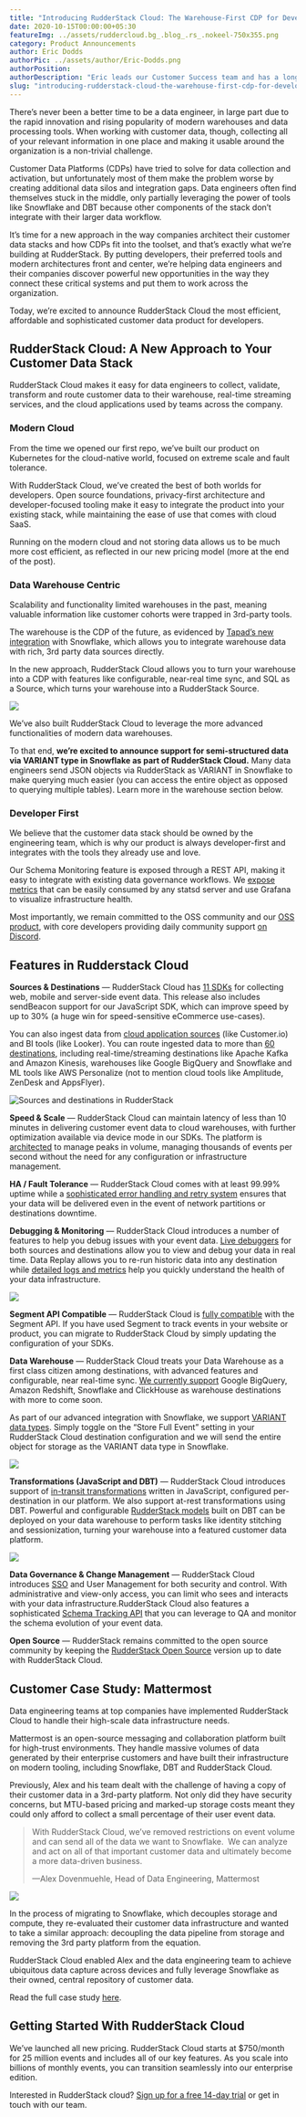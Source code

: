 ```yaml
---
title: "Introducing RudderStack Cloud: The Warehouse-First CDP for Developers"
date: 2020-10-15T00:00:00+05:30
featureImg: ../assets/ruddercloud.bg_.blog_.rs_.nokeel-750x355.png
category: Product Announcements
author: Eric Dodds
authorPic: ../assets/author/Eric-Dodds.png
authorPosition: 
authorDescription: "Eric leads our Customer Success team and has a long history of helping companies architect customer data stacks and use their data to grow."
slug: "introducing-rudderstack-cloud-the-warehouse-first-cdp-for-developers-2"
---
```

There’s never been a better time to be a data engineer, in large part due to the rapid innovation and rising popularity of modern warehouses and data processing tools. When working with customer data, though, collecting all of your relevant information in one place and making it usable around the organization is a non-trivial challenge.

Customer Data Platforms (CDPs) have tried to solve for data collection and activation, but unfortunately most of them make the problem worse by creating additional data silos and integration gaps. Data engineers often find themselves stuck in the middle, only partially leveraging the power of tools like Snowflake and DBT because other components of the stack don’t integrate with their larger data workflow. 

It’s time for a new approach in the way companies architect their customer data stacks and how CDPs fit into the toolset, and that’s exactly what we’re building at RudderStack. By putting developers, their preferred tools and modern architectures front and center, we’re helping data engineers and their companies discover powerful new opportunities in the way they connect these critical systems and put them to work across the organization. 

Today, we’re excited to announce RudderStack Cloud the most efficient, affordable and sophisticated customer data product for developers. 

RudderStack Cloud: A New Approach to Your Customer Data Stack
-------------------------------------------------------------

RudderStack Cloud makes it easy for data engineers to collect, validate, transform and route customer data to their warehouse, real-time streaming services, and the cloud applications used by teams across the company. 

### Modern Cloud

From the time we opened our first repo, we’ve built our product on Kubernetes for the cloud-native world, focused on extreme scale and fault tolerance. 

With RudderStack Cloud, we’ve created the best of both worlds for developers. Open source foundations, privacy-first architecture and developer-focused tooling make it easy to integrate the product into your existing stack, while maintaining the ease of use that comes with cloud SaaS. 

Running on the modern cloud and not storing data allows us to be much more cost efficient, as reflected in our new pricing model (more at the end of the post).

### Data Warehouse Centric

Scalability and functionality limited warehouses in the past, meaning valuable information like customer cohorts were trapped in 3rd-party tools. 

The warehouse is the CDP of the future, as evidenced by [Tapad’s new integration](https://www.snowflake.com/datasets/tapad-the-tapad-graph/) with Snowflake, which allows you to integrate warehouse data with rich, 3rd party data sources directly. 

In the new approach, RudderStack Cloud allows you to turn your warehouse into a CDP with features like configurable, near-real time sync, and SQL as a Source, which turns your warehouse into a RudderStack Source.

![](../assets/markdown/giEigMQDPTtktOeI.png)

We’ve also built RudderStack Cloud to leverage the more advanced functionalities of modern data warehouses.

To that end, **we’re excited to announce support for semi-structured data via VARIANT type in Snowflake as part of RudderStack Cloud.** Many data engineers send JSON objects via RudderStack as VARIANT in Snowflake to make querying much easier (you can access the entire object as opposed to querying multiple tables). Learn more in the warehouse section below.

### Developer First

We believe that the customer data stack should be owned by the engineering team, which is why our product is always developer-first and integrates with the tools they already use and love. 

Our Schema Monitoring feature is exposed through a REST API, making it easy to integrate with existing data governance workflows. We [expose metrics](https://docs.rudderstack.com/administrators-guide/monitoring-and-metrics) that can be easily consumed by any statsd server and use Grafana to visualize infrastructure health. 

Most importantly, we remain committed to the OSS community and our [OSS product](https://github.com/rudderlabs/rudder-server), with core developers providing daily community support [on Discord](https://discordapp.com/invite/xNEdEGw).

Features in Rudderstack Cloud
-----------------------------

**Sources & Destinations** — RudderStack Cloud has [11 SDKs](https://docs.rudderstack.com/rudderstack-sdk-integration-guides) for collecting web, mobile and server-side event data. This release also includes sendBeacon support for our JavaScript SDK, which can improve speed by up to 30% (a huge win for speed-sensitive eCommerce use-cases). 

You can also ingest data from [cloud application sources](https://docs.rudderstack.com/sources) (like Customer.io) and BI tools (like Looker). You can route ingested data to more than [60 destinations](https://docs.rudderstack.com/destinations), including real-time/streaming destinations like Apache Kafka and Amazon Kinesis, warehouses like Google BigQuery and Snowflake and ML tools like AWS Personalize (not to mention cloud tools like Amplitude, ZenDesk and AppsFlyer). 

![Sources and destinations in RudderStack](../assets/markdown/qwertyuiop.gif)

**Speed & Scale** — RudderStack Cloud can maintain latency of less than 10 minutes in delivering customer event data to cloud warehouses, with further optimization available via device mode in our SDKs. The platform is [architected](https://docs.rudderstack.com/get-started/rudderstack-architecture) to manage peaks in volume, managing thousands of events per second without the need for any configuration or infrastructure management. 

**HA / Fault Tolerance** — RudderStack Cloud comes with at least 99.99% uptime while a [sophisticated error handling and retry system](https://docs.rudderstack.com/administrators-guide/high-availability) ensures that your data will be delivered even in the event of network partitions or destinations downtime.

**Debugging & Monitoring** — RudderStack Cloud introduces a number of features to help you debug issues with your event data. [Live debuggers](https://docs.rudderstack.com/how-to-guides/live-destination-event-debugger) for both sources and destinations allow you to view and debug your data in real time. Data Replay allows you to re-run historic data into any destination while [detailed logs and metrics](https://docs.rudderstack.com/administrators-guide/monitoring-and-metrics) help you quickly understand the health of your data infrastructure. 

![](../assets/markdown/FEcnyB77HoQNxlGE.png)

**Segment API Compatible** — RudderStack Cloud is [fully compatible](https://docs.rudderstack.com/how-to-guides/rudderstack-migration-guide) with the Segment API. If you have used Segment to track events in your website or product, you can migrate to RudderStack Cloud by simply updating the configuration of your SDKs. 

**Data Warehouse** — RudderStack Cloud treats your Data Warehouse as a first class citizen among destinations, with advanced features and configurable, near real-time sync. [We currently support](https://docs.rudderstack.com/data-warehouse-integrations) Google BigQuery, Amazon Redshift, Snowflake and ClickHouse as warehouse destinations with more to come soon. 

As part of our advanced integration with Snowflake, we support [VARIANT data types](https://docs.snowflake.com/en/sql-reference/data-types-semistructured.html). Simply toggle on the “Store Full Event” setting in your RudderStack Cloud destination configuration and we will send the entire object for storage as the VARIANT data type in Snowflake.

![](../assets/markdown/rudderstck-snowflake-variant-data-type-toggle.png)

**Transformations (JavaScript and DBT)** — RudderStack Cloud introduces support of [in-transit transformations](https://docs.rudderstack.com/how-to-guides/adding-a-new-user-transformation-in-rudderstack) written in JavaScript, configured per-destination in our platform. We also support at-rest transformations using DBT. Powerful and configurable [RudderStack models](https://hub.getdbt.com/) built on DBT can be deployed on your data warehouse to perform tasks like identity stitching and sessionization, turning your warehouse into a featured customer data platform.

![](../assets/markdown/vgzi8CaP7NqAKJ8I.png)

**Data Governance & Change Management** — RudderStack Cloud introduces [SSO](https://docs.rudderstack.com/administrators-guide/rudderstack-single-sign-on-sso) and User Management for both security and control. With administrative and view-only access, you can limit who sees and interacts with your data infrastructure.RudderStack Cloud also features a sophisticated [Schema Tracking API](https://docs.rudderstack.com/rudderstack-enterprise/rudderstack-events-schema-api) that you can leverage to QA and monitor the schema evolution of your event data.

**Open Source** — RudderStack remains committed to the open source community by keeping the [RudderStack Open Source](https://github.com/rudderlabs/rudder-server) version up to date with RudderStack Cloud.

Customer Case Study: Mattermost
-------------------------------

Data engineering teams at top companies have implemented RudderStack Cloud to handle their high-scale data infrastructure needs. 

Mattermost is an open-source messaging and collaboration platform built for high-trust environments. They handle massive volumes of data generated by their enterprise customers and have built their infrastructure on modern tooling, including Snowflake, DBT and RudderStack Cloud. 

Previously, Alex and his team dealt with the challenge of having a copy of their customer data in a 3rd-party platform. Not only did they have security concerns, but MTU-based pricing and marked-up storage costs meant they could only afford to collect a small percentage of their user event data. 

> With RudderStack Cloud, we’ve removed restrictions on event volume and can send all of the data we want to Snowflake.  We can analyze and act on all of that important customer data and ultimately become a more data-driven business.  
>   
> —Alex Dovenmuehle, Head of Data Engineering, Mattermost

![](../assets/markdown/kHaTzv6bIPsdumE1.png)

In the process of migrating to Snowflake, which decouples storage and compute, they re-evaluated their customer data infrastructure and wanted to take a similar approach: decoupling the data pipeline from storage and removing the 3rd party platform from the equation. 

RudderStack Cloud enabled Alex and the data engineering team to achieve ubiquitous data capture across devices and fully leverage Snowflake as their owned, central repository of customer data. 

Read the full case study [here](https://rudderstack.com/blog/mattermosts-data-stack-explained-how-they-leverage-unlimited-data-for-customer-analytics/).

Getting Started With RudderStack Cloud
--------------------------------------

We’ve launched all new pricing. RudderStack Cloud starts at $750/month for 25 million events and includes all of our key features. As you scale into billions of monthly events, you can transition seamlessly into our enterprise edition. 

Interested in RudderStack cloud? [Sign up for a free 14-day trial](https://app.rudderlabs.com/signup?type=freetrial) or get in touch with our team.
